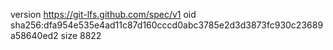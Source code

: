 version https://git-lfs.github.com/spec/v1
oid sha256:dfa954e535e4ad11c87d160cccd0abc3785e2d3d3873fc930c23689a58640ed2
size 8822
